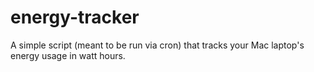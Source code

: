 # energy-tracker
A simple script (meant to be run via cron) that tracks your Mac laptop's energy usage in watt hours.
